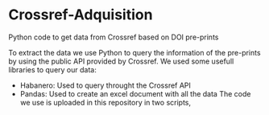 # Crossref-Adquisition
Python code to get data from Crossref based on DOI pre-prints

To extract the data we use Python to query the information of the pre-prints by using the public API provided by Crossref. 
We used some usefull libraries to query our data: 
- Habanero: Used to query throught the Crossref API
- Pandas: Used to create an excel document with all the data
The code we use is uploaded in this repository in two scripts, 
